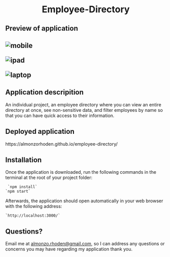 <h1 align = "center" > Employee-Directory</h1>

<h2>Preview of application<h2>

![mobile](https://user-images.githubusercontent.com/61447353/106506084-31023680-6497-11eb-9ed0-f80aa256d772.PNG)

![ipad](https://user-images.githubusercontent.com/61447353/106506087-32336380-6497-11eb-9e1b-6a9a40aceeca.PNG)

![laptop](https://user-images.githubusercontent.com/61447353/106506094-33649080-6497-11eb-8f5a-4872ffc82db5.PNG)

<h2> Application descripition </h2>

An individual project, an employee directory where you can view an entire directory at once, see non-sensitive data, and filter employees by name so that you can have quick access to their information.

<h2>Deployed application</h2>
https://almonzorhoden.github.io/employee-directory/

<h2>Installation</h2>
Once the application is downloaded, run the following commands in the terminal at the root of your project folder: 

     `npm install`
    `npm start`

Afterwards, the application should open automatically in your web browser with the following address:

    `http://localhost:3000/`

## Questions?
Email me at almonzo.rhoden@gmail.com, so I can address any questions or concerns you may have regarding my application thank you.
